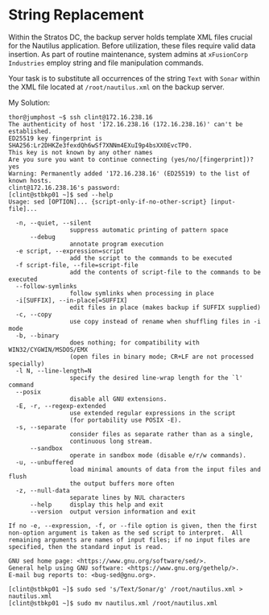 # String Replacement

Within the Stratos DC, the backup server holds template XML files crucial for the Nautilus application. Before utilization, these files require valid data insertion. As part of routine maintenance, system admins at `xFusionCorp Industries` employ string and file manipulation commands.

Your task is to substitute all occurrences of the string `Text` with `Sonar` within the XML file located at `/root/nautilus.xml` on the backup server.



My Solution:

```
thor@jumphost ~$ ssh clint@172.16.238.16
The authenticity of host '172.16.238.16 (172.16.238.16)' can't be established.
ED25519 key fingerprint is SHA256:Lr2DHKZe3fexdQh6wSf7XNNm4EXuI9p4bsXX0EvcTP0.
This key is not known by any other names
Are you sure you want to continue connecting (yes/no/[fingerprint])? yes
Warning: Permanently added '172.16.238.16' (ED25519) to the list of known hosts.
clint@172.16.238.16's password: 
[clint@stbkp01 ~]$ sed --help
Usage: sed [OPTION]... {script-only-if-no-other-script} [input-file]...

  -n, --quiet, --silent
                 suppress automatic printing of pattern space
      --debug
                 annotate program execution
  -e script, --expression=script
                 add the script to the commands to be executed
  -f script-file, --file=script-file
                 add the contents of script-file to the commands to be executed
  --follow-symlinks
                 follow symlinks when processing in place
  -i[SUFFIX], --in-place[=SUFFIX]
                 edit files in place (makes backup if SUFFIX supplied)
  -c, --copy
                 use copy instead of rename when shuffling files in -i mode
  -b, --binary
                 does nothing; for compatibility with WIN32/CYGWIN/MSDOS/EMX 
                 (open files in binary mode; CR+LF are not processed specially)
  -l N, --line-length=N
                 specify the desired line-wrap length for the `l' command
  --posix
                 disable all GNU extensions.
  -E, -r, --regexp-extended
                 use extended regular expressions in the script
                 (for portability use POSIX -E).
  -s, --separate
                 consider files as separate rather than as a single,
                 continuous long stream.
      --sandbox
                 operate in sandbox mode (disable e/r/w commands).
  -u, --unbuffered
                 load minimal amounts of data from the input files and flush
                 the output buffers more often
  -z, --null-data
                 separate lines by NUL characters
      --help     display this help and exit
      --version  output version information and exit

If no -e, --expression, -f, or --file option is given, then the first
non-option argument is taken as the sed script to interpret.  All
remaining arguments are names of input files; if no input files are
specified, then the standard input is read.

GNU sed home page: <https://www.gnu.org/software/sed/>.
General help using GNU software: <https://www.gnu.org/gethelp/>.
E-mail bug reports to: <bug-sed@gnu.org>.

[clint@stbkp01 ~]$ sudo sed 's/Text/Sonar/g' /root/nautilus.xml > nautilus.xml
[clint@stbkp01 ~]$ sudo mv nautilus.xml /root/nautilus.xml
```

